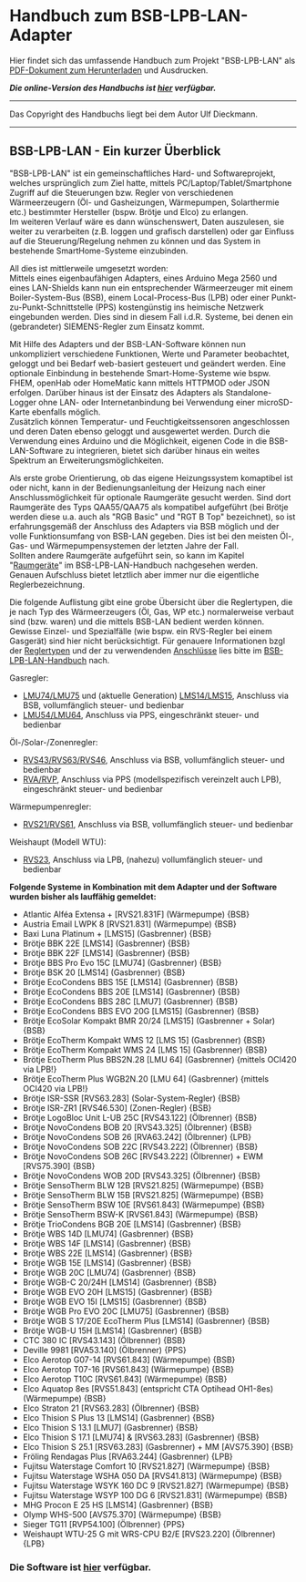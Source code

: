 # Handbuch zum BSB-LPB-LAN-Adapter #   

Hier findet sich das umfassende Handbuch zum Projekt "BSB-LPB-LAN" als [PDF-Dokument zum Herunterladen](https://github.com/1coderookie/BSB-LPB-LAN/raw/master/Handbuch_BSB-LPB-LAN-Adapter.pdf) und Ausdrucken.  

***Die online-Version des Handbuchs ist [hier](https://1coderookie.github.io/BSB-LPB-LAN) verfügbar.***
   
---  
  
Das Copyright des Handbuchs liegt bei dem Autor Ulf Dieckmann.  
  
---  
   
## BSB-LPB-LAN - Ein kurzer Überblick ##  

"BSB-LPB-LAN" ist ein gemeinschaftliches Hard- und Softwareprojekt, welches ursprünglich zum Ziel hatte, mittels PC/Laptop/Tablet/Smartphone Zugriff auf die Steuerungen bzw. Regler von verschiedenen Wärmeerzeugern (Öl- und Gasheizungen, Wärmepumpen, Solarthermie etc.) bestimmter Hersteller (bspw. Brötje und Elco) zu erlangen.  
Im weiteren Verlauf wäre es dann wünschenswert, Daten auszulesen, sie weiter zu verarbeiten (z.B. loggen und grafisch darstellen) oder gar Einfluss auf die Steuerung/Regelung nehmen zu können und das System in bestehende SmartHome-Systeme einzubinden.  
  
All dies ist mittlerweile umgesetzt worden:  
Mittels eines eigenbaufähigen Adapters, eines Arduino Mega 2560 und eines LAN-Shields kann nun ein entsprechender Wärmeerzeuger mit einem Boiler-System-Bus (BSB), einem Local-Process-Bus (LPB) oder einer Punkt-zu-Punkt-Schnittstelle (PPS) kostengünstig ins heimische Netzwerk eingebunden werden. Dies sind in diesem Fall i.d.R. Systeme, bei denen ein (gebrandeter) SIEMENS-Regler zum Einsatz kommt.

Mit Hilfe des Adapters und der BSB-LAN-Software können nun unkompliziert verschiedene Funktionen, Werte und Parameter beobachtet, geloggt und bei Bedarf web-basiert gesteuert und geändert werden.
Eine optionale Einbindung in bestehende Smart-Home-Systeme wie bspw. FHEM, openHab oder HomeMatic kann mittels HTTPMOD oder JSON erfolgen. 
Darüber hinaus ist der Einsatz des Adapters als Standalone-Logger ohne LAN- oder Internetanbindung bei Verwendung einer microSD-Karte ebenfalls möglich.  
Zusätzlich können Temperatur- und Feuchtigkeitssensoren angeschlossen und deren Daten ebenso geloggt und ausgewertet werden. Durch die Verwendung eines Arduino und die Möglichkeit, eigenen Code in die BSB-LAN-Software zu integrieren, bietet sich darüber hinaus ein weites Spektrum an Erweiterungsmöglichkeiten. 
    
Als erste grobe Orientierung, ob das eigene Heizungssystem komaptibel ist oder nicht, kann in der Bedienungsanleitung der Heizung nach einer Anschlussmöglichkeit für optionale Raumgeräte gesucht werden. Sind dort Raumgeräte des Typs QAA55/QAA75 als kompatibel aufgeführt (bei Brötje werden diese u.a. auch als "RGB Basic" und "RGT B Top" bezeichnet), so ist erfahrungsgemäß der Anschluss des Adapters via BSB möglich und der volle Funktionsumfang von BSB-LAN gegeben. Dies ist bei den meisten Öl-, Gas- und Wärmepumpensystemen der letzten Jahre der Fall.  
Sollten andere Raumgeräte aufgeführt sein, so kann im Kapitel "[Raumgeräte](docs/kap03.md#36-konventionelle-raumgeräte-für-die-aufgeführten-reglertypen)" im BSB-LPB-LAN-Handbuch nachgesehen werden.  
Genauen Aufschluss bietet letztlich aber immer nur die eigentliche Reglerbezeichnung.  
   
Die folgende Auflistung gibt eine grobe Übersicht über die Reglertypen, die je nach Typ des Wärmeerzeugers (Öl, Gas, WP etc.) normalerweise verbaut sind (bzw. waren) und die mittels BSB-LAN bedient werden können. Gewisse Einzel- und Spezialfälle (wie bspw. ein RVS-Regler bei einem Gasgerät) sind hier nicht berücksichtigt. Für genauere Informationen bzgl der [Reglertypen](https://1coderookie.github.io/BSB-LPB-LAN/kap03.html#32-detailliertere-auflistung-und-beschreibung-der-unterstützten-regler) und der zu verwendenden [Anschlüsse](https://1coderookie.github.io/BSB-LPB-LAN/kap02.html#23-anschluss-des-adapters) lies bitte im [BSB-LPB-LAN-Handbuch](https://1coderookie.github.io/BSB-LPB-LAN) nach.

Gasregler:  
- [LMU74/LMU75](https://1coderookie.github.io/BSB-LPB-LAN/kap03.html#3211-lmu-regler) und (aktuelle Generation) [LMS14/LMS15](https://1coderookie.github.io/BSB-LPB-LAN/kap03.html#3212-lms-regler), Anschluss via BSB, vollumfänglich steuer- und bedienbar  
- [LMU54/LMU64](https://1coderookie.github.io/BSB-LPB-LAN/kap03.html#3211-lmu-regler), Anschluss via PPS, eingeschränkt steuer- und bedienbar   
   
Öl-/Solar-/Zonenregler:  
- [RVS43/RVS63/RVS46](https://1coderookie.github.io/BSB-LPB-LAN/kap03.html#3222-rvs-regler), Anschluss via BSB, vollumfänglich steuer- und bedienbar  
- [RVA/RVP](https://1coderookie.github.io/BSB-LPB-LAN/kap03.html#3221-rva--und-rvp-regler), Anschluss via PPS (modellspezifisch vereinzelt auch LPB), eingeschränkt steuer- und bedienbar  
   
Wärmepumpenregler:  
- [RVS21/RVS61](https://1coderookie.github.io/BSB-LPB-LAN/kap03.html#3222-rvs-regler), Anschluss via BSB, vollumfänglich steuer- und bedienbar  
   
Weishaupt (Modell WTU):  
- [RVS23](https://1coderookie.github.io/BSB-LPB-LAN/kap03.html#3222-rvs-regler), Anschluss via LPB, (nahezu) vollumfänglich steuer- und bedienbar    
   
    
**Folgende Systeme in Kombination mit dem Adapter und der Software wurden bisher als lauffähig gemeldet:**
- Atlantic Alféa Extensa + [RVS21.831F] (Wärmepumpe) {BSB}
- Austria Email LWPK 8 [RVS21.831] (Wärmepumpe) {BSB}
- Baxi Luna Platinum + [LMS15] (Gasbrenner) {BSB}
- Brötje BBK 22E [LMS14] (Gasbrenner) {BSB}
- Brötje BBK 22F [LMS14] (Gasbrenner) {BSB}
- Brötje BBS Pro Evo 15C [LMU74] (Gasbrenner) {BSB}
- Brötje BSK 20 [LMS14] (Gasbrenner) {BSB}
- Brötje EcoCondens BBS 15E [LMS14] (Gasbrenner) {BSB}
- Brötje EcoCondens BBS 20E [LMS14] (Gasbrenner) {BSB}
- Brötje EcoCondens BBS 28C [LMU7] (Gasbrenner) {BSB}
- Brötje EcoCondens BBS EVO 20G [LMS15] (Gasbrenner) {BSB}
- Brötje EcoSolar Kompakt BMR 20/24 [LMS15] (Gasbrenner + Solar) {BSB}  
- Brötje EcoTherm Kompakt WMS 12 [LMS 15] (Gasbrenner) {BSB}
- Brötje EcoTherm Kompakt WMS 24 [LMS 15] (Gasbrenner) {BSB}
- Brötje EcoTherm Plus BBS2N.28 [LMU 64] (Gasbrenner) {mittels OCI420 via LPB!}
- Brötje EcoTherm Plus WGB2N.20 [LMU 64] (Gasbrenner) {mittels OCI420 via LPB!}
- Brötje ISR-SSR [RVS63.283] (Solar-System-Regler) {BSB}
- Brötje ISR-ZR1 [RVS46.530] (Zonen-Regler) {BSB}
- Brötje LogoBloc Unit L-UB 25C [RVS43.122] (Ölbrenner) {BSB}
- Brötje NovoCondens BOB 20 [RVS43.325] (Ölbrenner) {BSB}
- Brötje NovoCondens SOB 26 [RVA63.242] (Ölbrenner) {LPB}
- Brötje NovoCondens SOB 22C [RVS43.222] (Ölbrenner) {BSB}
- Brötje NovoCondens SOB 26C [RVS43.222] (Ölbrenner) + EWM [RVS75.390] {BSB}
- Brötje NovoCondens WOB 20D [RVS43.325] (Ölbrenner) {BSB}
- Brötje SensoTherm BLW 12B [RVS21.825] (Wärmepumpe) {BSB}
- Brötje SensoTherm BLW 15B [RVS21.825] (Wärmepumpe) {BSB}
- Brötje SensoTherm BSW 10E [RVS61.843] (Wärmepumpe) {BSB}
- Brötje SensoTherm BSW-K [RVS61.843] (Wärmepumpe) {BSB}
- Brötje TrioCondens BGB 20E [LMS14] (Gasbrenner) {BSB}
- Brötje WBS 14D [LMU74] (Gasbrenner) {BSB}
- Brötje WBS 14F [LMS14] (Gasbrenner) {BSB}
- Brötje WBS 22E [LMS14] (Gasbrenner) {BSB}
- Brötje WGB 15E [LMS14] (Gasbrenner) {BSB}
- Brötje WGB 20C [LMU74] (Gasbrenner) {BSB}
- Brötje WGB-C 20/24H [LMS14] (Gasbrenner) {BSB}
- Brötje WGB EVO 20H [LMS15] (Gasbrenner) {BSB}
- Brötje WGB EVO 15I [LMS15] (Gasbrenner) {BSB}
- Brötje WGB Pro EVO 20C [LMU75] (Gasbrenner) {BSB}
- Brötje WGB S 17/20E EcoTherm Plus [LMS14] (Gasbrenner) {BSB}
- Brötje WGB-U 15H [LMS14] (Gasbrenner) {BSB}
- CTC 380 IC [RVS43.143] (Ölbrenner) {BSB}
- Deville 9981 [RVA53.140] (Ölbrenner) {PPS}
- Elco Aerotop G07-14 [RVS61.843] (Wärmepumpe) {BSB}
- Elco Aerotop T07-16 [RVS61.843] (Wärmepumpe) {BSB}
- Elco Aerotop T10C [RVS61.843] (Wärmepumpe) {BSB}
- Elco Aquatop 8es [RVS51.843] (entspricht CTA Optihead OH1-8es) (Wärmepumpe) {BSB}
- Elco Straton 21 [RVS63.283] (Ölbrenner) {BSB}
- Elco Thision S Plus 13 [LMS14] (Gasbrenner) {BSB}
- Elco Thision S 13.1 [LMU7] (Gasbrenner) {BSB}
- Elco Thision S 17.1 [LMU74] & [RVS63.283] (Gasbrenner) {BSB}
- Elco Thision S 25.1 [RSV63.283] (Gasbrenner) + MM [AVS75.390] {BSB}
- Fröling Rendagas Plus [RVA63.244] (Gasbrenner) {LPB}
- Fujitsu Waterstage Comfort 10 [RVS21.827] (Wärmepumpe) {BSB}
- Fujitsu Waterstage WSHA 050 DA [RVS41.813] (Wärmepumpe) {BSB}
- Fujitsu Waterstage WSYK 160 DC 9 [RVS21.827] (Wärmepumpe) {BSB}
- Fujitsu Waterstage WSYP 100 DG 6 [RVS21.831] (Wärmepumpe) {BSB}
- MHG Procon E 25 HS [LMS14] (Gasbrenner) {BSB}  
- Olymp WHS-500 [AVS75.370] (Wärmepumpe) {BSB}  
- Sieger TG11 [RVP54.100] (Ölbrenner) {PPS}
- Weishaupt WTU-25 G mit WRS-CPU B2/E [RVS23.220] (Ölbrenner) {LPB}
  
### Die Software ist [hier](https://github.com/fredlcore/bsb_lan) verfügbar. ### 
